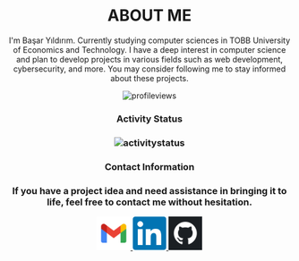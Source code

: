 <h1 align="center">ABOUT ME</h1>
<div align="center">
  <p>I'm Başar Yıldırım. Currently studying computer sciences in TOBB University of Economics and Technology. I have a deep interest in computer science and plan to develop projects in various fields such as web development, cybersecurity, and more. You may consider following me to stay informed about these projects.</p>
  <p> <img src="https://komarev.com/ghpvc/?username=basaryldrm06&label=Profile%20views&color=AFE1AF&style=flat" alt="profileviews" /> </p>
  <h3> Activity Status <h3>
  <p><img src="https://github-readme-streak-stats.herokuapp.com/?user=basaryldrm06&" alt="activitystatus" /></p>
  <h3> Contact Information <h3>
  If you have a project idea and need assistance in bringing it to life, feel free to contact me without hesitation.
  <p> 
        <a href="mailto:basaryldrm06@gmail.com?subject=Hello%20basaryldrm06"> <img src="./images/Contact/gmail.png" width="60" alt="gmail"> </a>
        <a href="https://www.linkedin.com/in/basaryldrm06/"> <img src="./images/Contact/linkedin.png" width="60" alt="linkedin"> </a>
        <a href="https://github.com/basaryldrm06" target="_blank"> <img src="./images/Contact/github.png" width="60" alt="github"> </a>
  </p>
</div>

